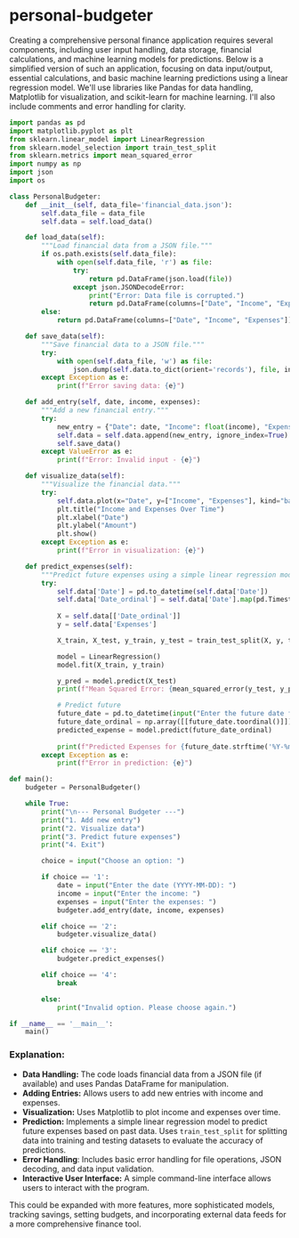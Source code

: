 # personal-budgeter

Creating a comprehensive personal finance application requires several components, including user input handling, data storage, financial calculations, and machine learning models for predictions. Below is a simplified version of such an application, focusing on data input/output, essential calculations, and basic machine learning predictions using a linear regression model. We'll use libraries like Pandas for data handling, Matplotlib for visualization, and scikit-learn for machine learning. I'll also include comments and error handling for clarity.

```python
import pandas as pd
import matplotlib.pyplot as plt
from sklearn.linear_model import LinearRegression
from sklearn.model_selection import train_test_split
from sklearn.metrics import mean_squared_error
import numpy as np
import json
import os

class PersonalBudgeter:
    def __init__(self, data_file='financial_data.json'):
        self.data_file = data_file
        self.data = self.load_data()

    def load_data(self):
        """Load financial data from a JSON file."""
        if os.path.exists(self.data_file):
            with open(self.data_file, 'r') as file:
                try:
                    return pd.DataFrame(json.load(file))
                except json.JSONDecodeError:
                    print("Error: Data file is corrupted.")
                    return pd.DataFrame(columns=["Date", "Income", "Expenses"])
        else:
            return pd.DataFrame(columns=["Date", "Income", "Expenses"])

    def save_data(self):
        """Save financial data to a JSON file."""
        try:
            with open(self.data_file, 'w') as file:
                json.dump(self.data.to_dict(orient='records'), file, indent=4)
        except Exception as e:
            print(f"Error saving data: {e}")

    def add_entry(self, date, income, expenses):
        """Add a new financial entry."""
        try:
            new_entry = {"Date": date, "Income": float(income), "Expenses": float(expenses)}
            self.data = self.data.append(new_entry, ignore_index=True)
            self.save_data()
        except ValueError as e:
            print(f"Error: Invalid input - {e}")

    def visualize_data(self):
        """Visualize the financial data."""
        try:
            self.data.plot(x="Date", y=["Income", "Expenses"], kind="bar", figsize=(10, 6))
            plt.title("Income and Expenses Over Time")
            plt.xlabel("Date")
            plt.ylabel("Amount")
            plt.show()
        except Exception as e:
            print(f"Error in visualization: {e}")

    def predict_expenses(self):
        """Predict future expenses using a simple linear regression model."""
        try:
            self.data['Date'] = pd.to_datetime(self.data['Date'])
            self.data['Date_ordinal'] = self.data['Date'].map(pd.Timestamp.toordinal)
            
            X = self.data[['Date_ordinal']]
            y = self.data['Expenses']

            X_train, X_test, y_train, y_test = train_test_split(X, y, test_size=0.2, random_state=42)

            model = LinearRegression()
            model.fit(X_train, y_train)

            y_pred = model.predict(X_test)
            print(f"Mean Squared Error: {mean_squared_error(y_test, y_pred)}")

            # Predict future
            future_date = pd.to_datetime(input("Enter the future date for prediction (YYYY-MM-DD): "))
            future_date_ordinal = np.array([[future_date.toordinal()]])
            predicted_expense = model.predict(future_date_ordinal)
            
            print(f"Predicted Expenses for {future_date.strftime('%Y-%m-%d')}: ${predicted_expense[0]:.2f}")
        except Exception as e:
            print(f"Error in prediction: {e}")

def main():
    budgeter = PersonalBudgeter()

    while True:
        print("\n--- Personal Budgeter ---")
        print("1. Add new entry")
        print("2. Visualize data")
        print("3. Predict future expenses")
        print("4. Exit")

        choice = input("Choose an option: ")

        if choice == '1':
            date = input("Enter the date (YYYY-MM-DD): ")
            income = input("Enter the income: ")
            expenses = input("Enter the expenses: ")
            budgeter.add_entry(date, income, expenses)

        elif choice == '2':
            budgeter.visualize_data()

        elif choice == '3':
            budgeter.predict_expenses()

        elif choice == '4':
            break

        else:
            print("Invalid option. Please choose again.")

if __name__ == '__main__':
    main()
```

### Explanation:
- **Data Handling:** The code loads financial data from a JSON file (if available) and uses Pandas DataFrame for manipulation.
- **Adding Entries:** Allows users to add new entries with income and expenses.
- **Visualization:** Uses Matplotlib to plot income and expenses over time.
- **Prediction:** Implements a simple linear regression model to predict future expenses based on past data. Uses `train_test_split` for splitting data into training and testing datasets to evaluate the accuracy of predictions.
- **Error Handling**: Includes basic error handling for file operations, JSON decoding, and data input validation.
- **Interactive User Interface:** A simple command-line interface allows users to interact with the program.

This could be expanded with more features, more sophisticated models, tracking savings, setting budgets, and incorporating external data feeds for a more comprehensive finance tool.